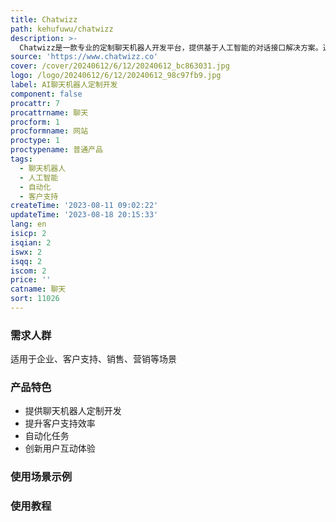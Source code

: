 ```yaml
---
title: Chatwizz
path: kehufuwu/chatwizz
description: >-
  Chatwizz是一款专业的定制聊天机器人开发平台，提供基于人工智能的对话接口解决方案。通过Chatwizz，您可以提升客户支持、自动化任务以及创新用户互动体验。我们的聊天机器人开发专家将帮助您高效有效地实现您的目标。
source: 'https://www.chatwizz.co'
cover: /cover/20240612/6/12/20240612_bc863031.jpg
logo: /logo/20240612/6/12/20240612_98c97fb9.jpg
label: AI聊天机器人定制开发
component: false
procattr: 7
procattrname: 聊天
procform: 1
procformname: 网站
proctype: 1
proctypename: 普通产品
tags:
  - 聊天机器人
  - 人工智能
  - 自动化
  - 客户支持
createTime: '2023-08-11 09:02:22'
updateTime: '2023-08-18 20:15:33'
lang: en
isicp: 2
isqian: 2
iswx: 2
isqq: 2
iscom: 2
price: ''
catname: 聊天
sort: 11026
---
```




### 需求人群
适用于企业、客户支持、销售、营销等场景

### 产品特色
- 提供聊天机器人定制开发
- 提升客户支持效率
- 自动化任务
- 创新用户互动体验

### 使用场景示例


### 使用教程


  
